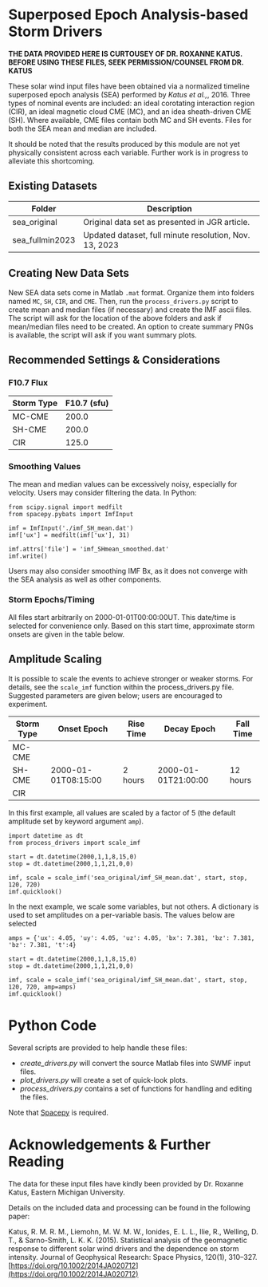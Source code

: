 # Superposed Epoch Analysis-based Storm Drivers

**THE DATA PROVIDED HERE IS CURTOUSEY OF DR. ROXANNE KATUS.**
**BEFORE USING THESE FILES, SEEK PERMISSION/COUNSEL FROM DR. KATUS**

These solar wind input files have been obtained via a normalized timeline superposed epoch analysis (SEA) performed by *Katus et al.,*, 2016.
Three types of nominal events are included: an ideal corotating interaction region (CIR), an ideal magnetic cloud CME (MC), and an idea sheath-driven CME (SH).
Where available, CME files contain both MC and SH events.
Files for both the SEA mean and median are included.

It should be noted that the results produced by this module are not yet physically consistent across
each variable. Further work is in progress to alleviate this shortcoming.

## Existing Datasets

| Folder | Description |
| ----------- | ----------- |
| sea_original| Original data set as presented in JGR article.|
| sea_fullmin2023 | Updated dataset, full minute resolution, Nov. 13, 2023 |


## Creating New Data Sets
New SEA data sets come in Matlab `.mat` format. Organize them into folders
named `MC`, `SH`, `CIR`, and `CME`. Then, run the `process_drivers.py` script
to create mean and median files (if necessary) and create the IMF ascii files.
The script will ask for the location of the above folders and ask if
mean/median files need to be created.
An option to create summary PNGs is available, the script will ask if you want
summary plots.

## Recommended Settings & Considerations

### F10.7 Flux
| Storm Type  | F10.7 (sfu) |
| ----------- | ----------- |
| MC-CME      | 200.0       |
| SH-CME      | 200.0       |
| CIR	      | 125.0	    |

### Smoothing Values
The mean and median values can be excessively noisy, especially for velocity.
Users may consider filtering the data.  In Python:

```
from scipy.signal import medfilt
from spacepy.pybats import ImfInput

imf = ImfInput('./imf_SH_mean.dat')
imf['ux'] = medfilt(imf['ux'], 31)

imf.attrs['file'] = 'imf_SHmean_smoothed.dat'
imf.write()
```

Users may also consider smoothing IMF Bx, as it does not converge with the
SEA analysis as well as other components.

### Storm Epochs/Timing
All files start arbitrarily on 2000-01-01T00:00:00UT.
This date/time is selected for convenience only.
Based on this start time, approximate storm onsets are given in the table below.

## Amplitude Scaling
It is possible to scale the events to achieve stronger or weaker storms.
For details, see the `scale_imf` function within the process_drivers.py file.
Suggested parameters are given below; users are encouraged to experiment.

| Storm Type | Onset Epoch         | Rise Time | Decay Epoch         | Fall Time |
| ---------- | ------------------- | --------- | ------------------- | ----------|
| MC-CME     | | | | |
| SH-CME     | 2000-01-01T08:15:00 | 2 hours   | 2000-01-01T21:00:00 | 12 hours |
| CIR	     | | | | |

In this first example, all values are scaled by a factor of 5 (the default amplitude set by keyword argument `amp`).

```
import datetime as dt
from process_drivers import scale_imf

start = dt.datetime(2000,1,1,8,15,0)
stop = dt.datetime(2000,1,1,21,0,0)

imf, scale = scale_imf('sea_original/imf_SH_mean.dat', start, stop, 120, 720)
imf.quicklook()
```

In the next example, we scale some variables, but not others.
A dictionary is used to set amplitudes on a per-variable basis.
The values below are selected

```
amps = {'ux': 4.05, 'uy': 4.05, 'uz': 4.05, 'bx': 7.381, 'bz': 7.381, 'bz': 7.381, 't':4}

start = dt.datetime(2000,1,1,8,15,0)
stop = dt.datetime(2000,1,1,21,0,0)

imf, scale = scale_imf('sea_original/imf_SH_mean.dat', start, stop, 120, 720, amp=amps)
imf.quicklook()
```

# Python Code
Several scripts are provided to help handle these files:

- *create_drivers.py* will convert the source Matlab files into SWMF input files.
- *plot_drivers.py* will create a set of quick-look plots.
- *process_drivers.py* contains a set of functions for handling and editing the files.

Note that [Spacepy](https://spacepy.github.io/) is required.

# Acknowledgements & Further Reading
The data for these input files have kindly been provided by Dr. Roxanne Katus, Eastern Michigan University.

Details on the included data and processing can be found in the following paper:

Katus, R. M. R. M., Liemohn, M. W. M. W., Ionides, E. L. L., Ilie, R., Welling, D. T., & Sarno-Smith, L. K. K. (2015). Statistical analysis of the geomagnetic response to different solar wind drivers and the dependence on storm intensity. Journal of Geophysical Research: Space Physics, 120(1), 310–327. [https://doi.org/10.1002/2014JA020712](https://doi.org/10.1002/2014JA020712)
